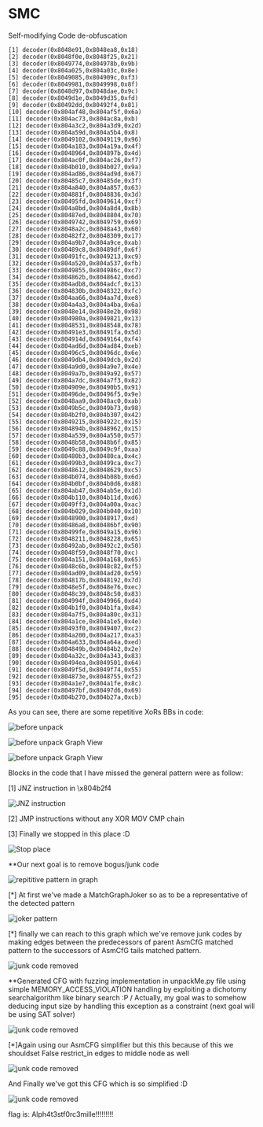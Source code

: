 # SMC
Self-modifying Code de-obfuscation

```
[1] decoder(0x8048e91,0x8048ea8,0x18)
[2] decoder(0x8048f0e,0x8048f25,0x21)
[3] decoder(0x8049774,0x804978b,0x9b)
[4] decoder(0x804a025,0x804a03c,0x8e)
[5] decoder(0x8049085,0x804909c,0xf3)
[6] decoder(0x8049981,0x8049998,0x8f)
[7] decoder(0x8048d97,0x8048dae,0x9c)
[8] decoder(0x8049d1e,0x8049d35,0xfd)
[9] decoder(0x80492dd,0x80492f4,0x81)
[10] decoder(0x804af48,0x804af5f,0x6a)
[11] decoder(0x804ac73,0x804ac8a,0xb)
[12] decoder(0x804a3c2,0x804a3d9,0x2d)
[13] decoder(0x804a59d,0x804a5b4,0x8)
[14] decoder(0x8049102,0x8049119,0x96)
[15] decoder(0x804a183,0x804a19a,0x4f)
[16] decoder(0x8048964,0x804897b,0x4d)
[17] decoder(0x804ac0f,0x804ac26,0xf7)
[18] decoder(0x804b010,0x804b027,0x9a)
[19] decoder(0x804ad86,0x804ad9d,0x67)
[20] decoder(0x80485c7,0x80485de,0x3f)
[21] decoder(0x804a840,0x804a857,0x63)
[22] decoder(0x804881f,0x8048836,0x3d)
[23] decoder(0x80495fd,0x8049614,0xcf)
[24] decoder(0x804a8bd,0x804a8d4,0x8b)
[25] decoder(0x80487ed,0x8048804,0x70)
[26] decoder(0x8049742,0x8049759,0x69)
[27] decoder(0x8048a2c,0x8048a43,0x60)
[28] decoder(0x80482f2,0x8048309,0x17)
[29] decoder(0x804a9b7,0x804a9ce,0xab)
[30] decoder(0x80489c8,0x80489df,0x6f)
[31] decoder(0x80491fc,0x8049213,0xc9)
[32] decoder(0x804a520,0x804a537,0xfb)
[33] decoder(0x8049855,0x804986c,0xc7)
[34] decoder(0x804862b,0x8048642,0x6d)
[35] decoder(0x804adb8,0x804adcf,0x13)
[36] decoder(0x804830b,0x8048322,0xfc)
[37] decoder(0x804aa66,0x804aa7d,0xe8)
[38] decoder(0x804a4a3,0x804a4ba,0x6a)
[39] decoder(0x8048e14,0x8048e2b,0x98)
[40] decoder(0x804980a,0x8049821,0x13)
[41] decoder(0x8048531,0x8048548,0x78)
[42] decoder(0x80491e3,0x80491fa,0x5d)
[43] decoder(0x804914d,0x8049164,0xf4)
[44] decoder(0x804ad6d,0x804ad84,0xeb)
[45] decoder(0x80496c5,0x80496dc,0x6e)
[46] decoder(0x8049db4,0x8049dcb,0x2d)
[47] decoder(0x804a9d0,0x804a9e7,0x4e)
[48] decoder(0x8049a7b,0x8049a92,0x57)
[49] decoder(0x804a7dc,0x804a7f3,0x82)
[50] decoder(0x804909e,0x80490b5,0x91)
[51] decoder(0x80496de,0x80496f5,0x9e)
[52] decoder(0x8048aa9,0x8048ac0,0xab)
[53] decoder(0x8049b5c,0x8049b73,0x98)
[54] decoder(0x804b2f0,0x804b307,0x42)
[55] decoder(0x8049215,0x804922c,0x15)
[56] decoder(0x804894b,0x8048962,0x15)
[57] decoder(0x804a539,0x804a550,0x57)
[58] decoder(0x8048b58,0x8048b6f,0x85)
[59] decoder(0x8049c88,0x8049c9f,0xaa)
[60] decoder(0x80480b3,0x80480ca,0x4c)
[61] decoder(0x80499b3,0x80499ca,0xc7)
[62] decoder(0x8048612,0x8048629,0xc5)
[63] decoder(0x804b074,0x804b08b,0x6d)
[64] decoder(0x804b0bf,0x804b0d6,0x88)
[65] decoder(0x804ab47,0x804ab5e,0x1d)
[66] decoder(0x804b110,0x804b11d,0xd6)
[67] decoder(0x8049ff3,0x804a00a,0xac)
[68] decoder(0x804b029,0x804b040,0x10)
[69] decoder(0x8048900,0x8048917,0xd)
[70] decoder(0x80486a8,0x80486bf,0x90)
[71] decoder(0x80499fe,0x8049a15,0x96)
[72] decoder(0x8048211,0x8048228,0x65)
[73] decoder(0x80492ab,0x80492c2,0x50)
[74] decoder(0x8048f59,0x8048f70,0xc)
[75] decoder(0x804a151,0x804a168,0x65)
[76] decoder(0x8048c6b,0x8048c82,0xf5)
[77] decoder(0x804ad09,0x804ad20,0x59)
[78] decoder(0x804817b,0x8048192,0x7d)
[79] decoder(0x8048e5f,0x8048e76,0xec)
[80] decoder(0x8048c39,0x8048c50,0x83)
[81] decoder(0x804994f,0x8049966,0xd4)
[82] decoder(0x804b1f0,0x804b1fa,0x84)
[83] decoder(0x804a7f5,0x804a80c,0x31)
[84] decoder(0x804a1ce,0x804a1e5,0x4e)
[85] decoder(0x80493f0,0x8049407,0xc2)
[86] decoder(0x804a200,0x804a217,0xa3)
[87] decoder(0x804a633,0x804a64a,0xed)
[88] decoder(0x804849b,0x80484b2,0x2e)
[89] decoder(0x804a32c,0x804a343,0x83)
[90] decoder(0x80494ea,0x8049501,0x64)
[91] decoder(0x8049f5d,0x8049f74,0x55)
[92] decoder(0x804873e,0x8048755,0xf2)
[93] decoder(0x804a1e7,0x804a1fe,0x8c)
[94] decoder(0x80497bf,0x80497d6,0x69)
[95] decoder(0x804b270,0x804b27a,0xcb)
```


As you can see, there are some repetitive XoRs BBs in code:


![before unpack](https://raw.githubusercontent.com/pwnslinger/SMC/master/res/Before_unpack.PNG)


![before unpack Graph View](https://raw.githubusercontent.com/pwnslinger/SMC/master/res/GView_before_unpack.PNG)


![before unpack Graph View](https://raw.githubusercontent.com/pwnslinger/SMC/master/res/Gview_after-unpack.PNG)

Blocks in the code that I have missed the general pattern were as follow:

[1] JNZ instruction in \x804b2f4

![JNZ instruction](https://raw.githubusercontent.com/pwnslinger/SMC/master/res/JNZ_inst.PNG)

[2] JMP instructions without any XOR MOV CMP chain

[3] Finally we stopped in this place :D

![Stop place](https://raw.githubusercontent.com/pwnslinger/SMC/master/res/INT_0x80.PNG)


**Our next goal is to remove bogus/junk code

![repititive pattern in graph](https://raw.githubusercontent.com/pwnslinger/SMC/master/res/AsmCFG_repititive_pattern.PNG)

[*] At first we've made a MatchGraphJoker so as to be a representative of the detected pattern

![joker pattern](https://raw.githubusercontent.com/pwnslinger/SMC/master/res/joker.png)

[*] finally we can reach to this graph which we've remove junk codes by making edges between the predecessors of parent AsmCfG matched pattern to the successors of AsmCfG tails matched pattern.

![junk code removed](https://raw.githubusercontent.com/pwnslinger/SMC/master/res/junk_removed.png)

**Generated CFG with fuzzing implementation in unpackMe.py file using simple MEMORY_ACCESS_VIOLATION handling by exploiting a dichotomy searchalgorithm like binary search :P / Actually, my goal was to somehow deducing input size by handling this exception as a constraint (next goal will be using SAT solver)

![junk code removed](https://raw.githubusercontent.com/pwnslinger/SMC/master/res/JunkRemoved_dump2.png)

[*]Again using our AsmCFG simplifier but this this because of this we shouldset False restrict_in edges to middle node as well

![junk code removed](https://raw.githubusercontent.com/pwnslinger/SMC/master/res/middle_restrict_in.png)

And Finally we've got this CFG which is so simplified :D

![junk code removed](https://raw.githubusercontent.com/pwnslinger/SMC/master/res/JunkRemoved_middle_restrictin_dump2.png)

flag is: Alph4t3stf0rc3mille!!!!!!!!!
